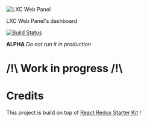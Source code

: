 ![LXC Web Panel](https://raw.githubusercontent.com/lxc-webpanel/lxc-webpanel.github.com/master/img/logo-2016-readme.png)

LXC Web Panel's dashboard

[![Build Status](https://travis-ci.org/lxc-webpanel/dashboard.svg?branch=master)](https://travis-ci.org/lxc-webpanel/dashboard?branch=master)

**ALPHA**
*Do not run it in production*

# /!\ Work in progress /!\

# Credits

This project is build on top of [React Redux Starter Kit](https://github.com/davezuko/react-redux-starter-kit) !
